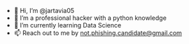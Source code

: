 - 👋 Hi, I’m @jartavia05
- 👀 I’m a professional hacker with a python knowledge
- 🌱 I’m currently learning Data Science
- 📫 Reach out to me by not.phishing.candidate@gmail.com

<!---
jartavia05/jartavia05 is a ✨ special ✨ repository because its `README.md` (this file) appears on your GitHub profile.
You can click the Preview link to take a look at your changes.
--->
